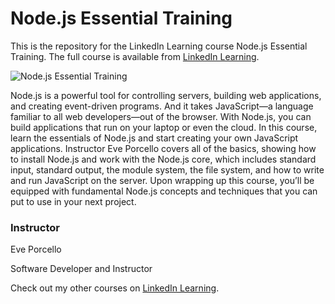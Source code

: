 # Node.js Essential Training

This is the repository for the LinkedIn Learning course Node.js Essential Training. The full course is available from [LinkedIn Learning][lil-course-url].

![Node.js Essential Training][lil-thumbnail-url]

Node.js is a powerful tool for controlling servers, building web applications, and creating event-driven programs. And it takes JavaScript—a language familiar to all web developers—out of the browser. With Node.js, you can build applications that run on your laptop or even the cloud. In this course, learn the essentials of Node.js and start creating your own JavaScript applications. Instructor Eve Porcello covers all of the basics, showing how to install Node.js and work with the Node.js core, which includes standard input, standard output, the module system, the file system, and how to write and run JavaScript on the server. Upon wrapping up this course, you’ll be equipped with fundamental Node.js concepts and techniques that you can put to use in your next project.

### Instructor

Eve Porcello

Software Developer and Instructor

Check out my other courses on [LinkedIn Learning](https://www.linkedin.com/learning/instructors/eve-porcello).

[lil-course-url]: https://www.linkedin.com/learning/node-js-essential-training-14888164
[lil-thumbnail-url]: https://media.licdn.com/dms/image/D560DAQEpa5LhtPUlUg/learning-public-crop_675_1200/0/1683586021773?e=2147483647&v=beta&t=vRDAZPrFPLsfXDXkELzJbOrrJL7wKNCAAkAro6e2Fpw
